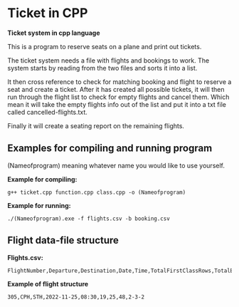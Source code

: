 # Ticket in CPP

**Ticket system in cpp language**

This is a program to reserve seats on a plane and print out tickets.

The ticket system needs a file with flights and bookings to work.
The system starts by reading from the two files and sorts it into a list.

It then cross reference to check for matching booking and flight to reserve a seat and create a ticket.
After it has created all possible tickets, it will then run through the flight list to check for empty flights and cancel them.
Which mean it will take the empty flights info out of the list and put it into a txt file called cancelled-flights.txt.

Finally it will create a seating report on the remaining flights.

## Examples for compiling and running program
(Nameofprogram) meaning whatever name you would like to use yourself.

**Example for compiling:**
```
g++ ticket.cpp function.cpp class.cpp -o (Nameofprogram)
```
**Example for running:**
```
./(Nameofprogram).exe -f flights.csv -b booking.csv
```

## Flight data-file structure

**Flights.csv:**
```
FlightNumber,Departure,Destination,Date,Time,TotalFirstClassRows,TotalBusinessClassRows,TotalEconomyClassRows,SeatingConfiguration
```
**Example of flight structure**
```
305,CPH,STH,2022-11-25,08:30,19,25,48,2-3-2
```

